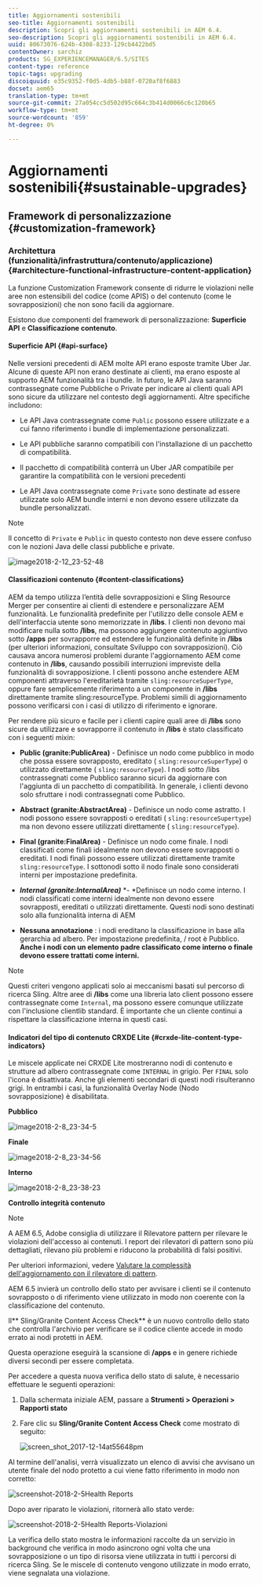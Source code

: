 ```yaml
---
title: Aggiornamenti sostenibili
seo-title: Aggiornamenti sostenibili
description: Scopri gli aggiornamenti sostenibili in AEM 6.4.
seo-description: Scopri gli aggiornamenti sostenibili in AEM 6.4.
uuid: 80673076-624b-4308-8233-129cb4422bd5
contentOwner: sarchiz
products: SG_EXPERIENCEMANAGER/6.5/SITES
content-type: reference
topic-tags: upgrading
discoiquuid: e35c9352-f0d5-4db5-b88f-0720af8f6883
docset: aem65
translation-type: tm+mt
source-git-commit: 27a054cc5d502d95c664c3b414d0066c6c120b65
workflow-type: tm+mt
source-wordcount: '859'
ht-degree: 0%

---
```



# Aggiornamenti sostenibili{#sustainable-upgrades}

## Framework di personalizzazione {#customization-framework}

### Architettura (funzionalità/infrastruttura/contenuto/applicazione) {#architecture-functional-infrastructure-content-application}

La funzione Customization Framework consente di ridurre le violazioni nelle aree non estensibili del codice (come APIS) o del contenuto (come le sovrapposizioni) che non sono facili da aggiornare.

Esistono due componenti del framework di personalizzazione: **Superficie API** e **Classificazione contenuto**.

#### Superficie API {#api-surface}

Nelle versioni precedenti di AEM molte API erano esposte tramite Uber Jar. Alcune di queste API non erano destinate ai clienti, ma erano esposte al supporto AEM funzionalità tra i bundle. In futuro, le API Java saranno contrassegnate come Pubbliche o Private per indicare ai clienti quali API sono sicure da utilizzare nel contesto degli aggiornamenti. Altre specifiche includono:

* Le API Java contrassegnate come `Public` possono essere utilizzate e a cui fanno riferimento i bundle di implementazione personalizzati.

* Le API pubbliche saranno compatibili con l&#39;installazione di un pacchetto di compatibilità.
* Il pacchetto di compatibilità conterrà un Uber JAR compatibile per garantire la compatibilità con le versioni precedenti
* Le API Java contrassegnate come `Private` sono destinate ad essere utilizzate solo AEM bundle interni e non devono essere utilizzate da bundle personalizzati.

>[!NOTE]
>
>Il concetto di `Private` e `Public` in questo contesto non deve essere confuso con le nozioni Java delle classi pubbliche e private.

![image2018-2-12_23-52-48](assets/image2018-2-12_23-52-48.png)

#### Classificazioni contenuto {#content-classifications}

AEM da tempo utilizza l’entità delle sovrapposizioni e Sling Resource Merger per consentire ai clienti di estendere e personalizzare AEM funzionalità. Le funzionalità predefinite per l&#39;utilizzo delle console AEM e dell&#39;interfaccia utente sono memorizzate in **/libs**. I clienti non devono mai modificare nulla sotto **/libs**, ma possono aggiungere contenuto aggiuntivo sotto **/apps** per sovrapporre ed estendere le funzionalità definite in **/libs** (per ulteriori informazioni, consultate Sviluppo con sovrapposizioni). Ciò causava ancora numerosi problemi durante l&#39;aggiornamento AEM come contenuto in **/libs**, causando possibili interruzioni impreviste della funzionalità di sovrapposizione. I clienti possono anche estendere AEM componenti attraverso l&#39;ereditarietà tramite `sling:resourceSuperType`, oppure fare semplicemente riferimento a un componente in **/libs** direttamente tramite sling:resourceType. Problemi simili di aggiornamento possono verificarsi con i casi di utilizzo di riferimento e ignorare.

Per rendere più sicuro e facile per i clienti capire quali aree di **/libs** sono sicure da utilizzare e sovrapporre il contenuto in **/libs** è stato classificato con i seguenti mixin:

* **Public (granite:PublicArea)**  - Definisce un nodo come pubblico in modo che possa essere sovrapposto, ereditato (  `sling:resourceSuperType`) o utilizzato direttamente (  `sling:resourceType`). I nodi sotto /libs contrassegnati come Pubblico saranno sicuri da aggiornare con l&#39;aggiunta di un pacchetto di compatibilità. In generale, i clienti devono solo sfruttare i nodi contrassegnati come Pubblico.

* **Abstract (granite:AbstractArea)**  - Definisce un nodo come astratto. I nodi possono essere sovrapposti o ereditati ( `sling:resourceSupertype`) ma non devono essere utilizzati direttamente ( `sling:resourceType`).

* **Final (granite:FinalArea)**  - Definisce un nodo come finale. I nodi classificati come finali idealmente non devono essere sovrapposti o ereditati. I nodi finali possono essere utilizzati direttamente tramite `sling:resourceType`. I sottonodi sotto il nodo finale sono considerati interni per impostazione predefinita.

* ***Internal (granite:InternalArea)*** *- *Definisce un nodo come interno. I nodi classificati come interni idealmente non devono essere sovrapposti, ereditati o utilizzati direttamente. Questi nodi sono destinati solo alla funzionalità interna di AEM

* **Nessuna annotazione** : i nodi ereditano la classificazione in base alla gerarchia ad albero. Per impostazione predefinita, / root è Pubblico. **Anche i nodi con un elemento padre classificato come interno o finale devono essere trattati come interni.**

>[!NOTE]
>
>Questi criteri vengono applicati solo ai meccanismi basati sul percorso di ricerca Sling. Altre aree di **/libs** come una libreria lato client possono essere contrassegnate come `Internal`, ma possono essere comunque utilizzate con l&#39;inclusione clientlib standard. È importante che un cliente continui a rispettare la classificazione interna in questi casi.

#### Indicatori del tipo di contenuto CRXDE Lite {#crxde-lite-content-type-indicators}

Le miscele applicate nei CRXDE Lite mostreranno nodi di contenuto e strutture ad albero contrassegnate come `INTERNAL` in grigio. Per `FINAL` solo l&#39;icona è disattivata. Anche gli elementi secondari di questi nodi risulteranno grigi. In entrambi i casi, la funzionalità Overlay Node (Nodo sovrapposizione) è disabilitata.

**Pubblico**

![image2018-2-8_23-34-5](assets/image2018-2-8_23-34-5.png)

**Finale**

![image2018-2-8_23-34-56](assets/image2018-2-8_23-34-56.png)

**Interno**

![image2018-2-8_23-38-23](assets/image2018-2-8_23-38-23.png)

**Controllo integrità contenuto**

>[!NOTE]
>
>A AEM 6.5,  Adobe consiglia di utilizzare il Rilevatore pattern per rilevare le violazioni dell&#39;accesso ai contenuti. I report dei rilevatori di pattern sono più dettagliati, rilevano più problemi e riducono la probabilità di falsi positivi.
>
>Per ulteriori informazioni, vedere [Valutare la complessità dell&#39;aggiornamento con il rilevatore di pattern](/help/sites-deploying/pattern-detector.md).

AEM 6.5 invierà un controllo dello stato per avvisare i clienti se il contenuto sovrapposto o di riferimento viene utilizzato in modo non coerente con la classificazione del contenuto.

Il** Sling/Granite Content Access Check** è un nuovo controllo dello stato che controlla l&#39;archivio per verificare se il codice cliente accede in modo errato ai nodi protetti in AEM.

Questa operazione eseguirà la scansione di **/apps** e in genere richiede diversi secondi per essere completata.

Per accedere a questa nuova verifica dello stato di salute, è necessario effettuare le seguenti operazioni:

1. Dalla schermata iniziale AEM, passare a **Strumenti > Operazioni > Rapporti stato**
1. Fare clic su **Sling/Granite Content Access Check** come mostrato di seguito:

   ![screen_shot_2017-12-14at55648pm](assets/screen_shot_2017-12-14at55648pm.png)

Al termine dell&#39;analisi, verrà visualizzato un elenco di avvisi che avvisano un utente finale del nodo protetto a cui viene fatto riferimento in modo non corretto:

![screenshot-2018-2-5Health Reports](assets/screenshot-2018-2-5healthreports.png)

Dopo aver riparato le violazioni, ritornerà allo stato verde:

![screenshot-2018-2-5Health Reports-Violazioni](assets/screenshot-2018-2-5healthreports-violations.png)

La verifica dello stato mostra le informazioni raccolte da un servizio in background che verifica in modo asincrono ogni volta che una sovrapposizione o un tipo di risorsa viene utilizzata in tutti i percorsi di ricerca Sling. Se le miscele di contenuto vengono utilizzate in modo errato, viene segnalata una violazione.

